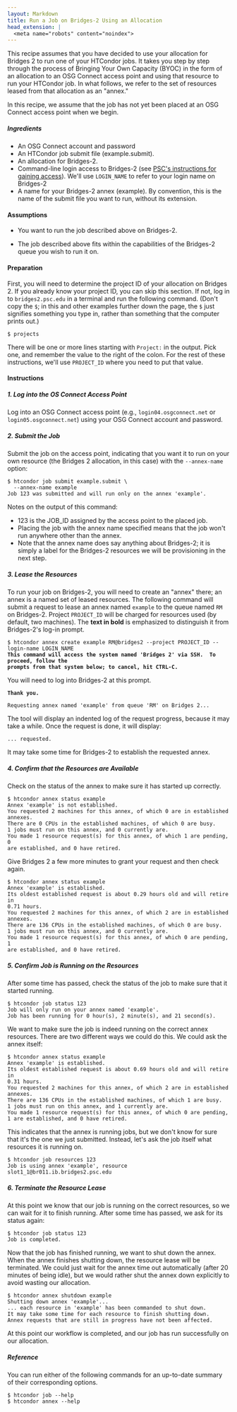 ```yaml
---
layout: Markdown
title: Run a Job on Bridges-2 Using an Allocation
head_extension: |
  <meta name="robots" content="noindex">
---
```


This recipe assumes that you have decided to use your allocation
for Bridges 2 to run one of your HTCondor jobs.  It takes you step by
step through the process of Bringing Your Own Capacity (BYOC) in the
form of an allocation to an OSG Connect access point and using that
resource to run your HTCondor job.  In what follows, we refer to the set
of resources leased from that allocation as an "annex."

In this recipe, we assume that the job has not yet been placed at an
OSG Connect access point when we begin.

##### Ingredients

- An OSG Connect account and password
- An HTCondor job submit file (example.submit).
- An allocation for Bridges-2.
- Command-line login access to Bridges-2 (see [PSC's instructions for gaining access](https://www.psc.edu/resources/bridges-2/user-guide-2-2/#connecting-to-bridges-2)).
    We'll use `LOGIN_NAME` to refer to your login name on Bridges-2
- A name for your Bridges-2 annex (example).  By convention,
  this is the name of the submit file you want to run, without its extension.

#### Assumptions

* You want to run the job described above on Bridges-2.
- The job described above fits within the capabilities of the Bridges-2 queue
    you wish to run it on.

#### Preparation

First, you will need to determine the project ID of your allocation on
Bridges 2.  If you already know your project ID, you can skip this
section.  If not, log in to `bridges2.psc.edu` in a terminal and run the
following command.  (Don't copy the `$`; in this and other examples
further down the page, the `$` just signifies something you type in,
rather than something that the computer prints out.)

	$ projects

There will be one or more lines starting with `Project:` in the output.
Pick one, and remember the value to the right of the colon.  For the rest of
these instructions, we'll use `PROJECT_ID` where you need to put that
value.

#### Instructions

##### 1. Log into the OS Connect Access Point

Log into an OSG Connect access point (e.g., `login04.osgconnect.net` or
`login05.osgconnect.net`) using your OSG Connect account and password.

##### 2. Submit the Job

Submit the job on the access point, indicating that you want it to run
on your own resource (the Bridges 2 allocation, in this case) with the
`--annex-name` option:

    $ htcondor job submit example.submit \
      --annex-name example
    Job 123 was submitted and will run only on the annex 'example'.

Notes on the output of this command:
- 123 is the JOB_ID assigned by the access point to the placed job.
- Placing the job with the annex name specified means that the job
  won't run anywhere other than the annex.
- Note that the annex name does say anything about Bridges-2; it is simply
  a label for the Bridges-2 resources we will be provisioning
  in the next step.

##### 3. Lease the Resources

To run your job on Bridges-2, you will need to create an "annex" there;
an annex is a named set of leased resources.  The following command will
submit a request to lease an annex named `example` to the queue named `RM`
on Bridges-2.  Project `PROJECT_ID` will be charged for resources used (by
default, two machines).  The **text in bold** is emphasized to distinguish
it from Bridges-2's log-in prompt.

<pre><code>$ htcondor annex create example RM@bridges2 --project PROJECT_ID --login-name LOGIN_NAME
<b>This command will access the system named 'Bridges 2' via SSH.  To proceed, follow the
prompts from that system below; to cancel, hit CTRL-C.</b>
</code></pre>

You will need to log into Bridges-2 at this prompt.

<pre><code><b>Thank you.</b>

Requesting annex named 'example' from queue 'RM' on Bridges 2...
</code></pre>

The tool will display an indented log of the request progress, because
it may take a while.  Once the request is done, it will display:

	... requested.

It may take some time for Bridges-2 to establish the requested annex.

##### 4. Confirm that the Resources are Available

Check on the status of the annex to make sure it has started up correctly.

	$ htcondor annex status example
	Annex 'example' is not established.
	You requested 2 machines for this annex, of which 0 are in established
	annexes.
	There are 0 CPUs in the established machines, of which 0 are busy.
	1 jobs must run on this annex, and 0 currently are.
	You made 1 resource request(s) for this annex, of which 1 are pending, 0
	are established, and 0 have retired.

Give Bridges 2 a few more minutes to grant your request and then check again.

	$ htcondor annex status example
	Annex 'example' is established.
	Its oldest established request is about 0.29 hours old and will retire in
	0.71 hours.
	You requested 2 machines for this annex, of which 2 are in established
	annexes.
	There are 136 CPUs in the established machines, of which 0 are busy.
	1 jobs must run on this annex, and 0 currently are.
	You made 1 resource request(s) for this annex, of which 0 are pending, 1
	are established, and 0 have retired.

##### 5. Confirm Job is Running on the Resources

After some time has passed, check the status of the job to make sure
that it started running.

	$ htcondor job status 123
	Job will only run on your annex named 'example'.
	Job has been running for 0 hour(s), 2 minute(s), and 21 second(s).

We want to make sure the job is indeed running on the correct annex
resources.  There are two different ways we could do this.  We could ask
the annex itself:

	$ htcondor annex status example
	Annex 'example' is established.
	Its oldest established request is about 0.69 hours old and will retire in
	0.31 hours.
	You requested 2 machines for this annex, of which 2 are in established
	annexes.
	There are 136 CPUs in the established machines, of which 1 are busy.
	1 jobs must run on this annex, and 1 currently are.
	You made 1 resource request(s) for this annex, of which 0 are pending,
	1 are established, and 0 have retired.

This indicates that the annex is running jobs, but we don't know for
sure that it's the one we just submitted.  Instead, let's ask the job
itself what resources it is running on.

	$ htcondor job resources 123
	Job is using annex 'example', resource slot1_1@br011.ib.bridges2.psc.edu

##### 6. Terminate the Resource Lease

At this point we know that our job is running on the correct resources,
so we can wait for it to finish running.  After some time has passed, we
ask for its status again:

	$ htcondor job status 123
	Job is completed.

Now that the job has finished running, we want to shut down the annex.
When the annex finishes shutting down, the resource lease will be
terminated.  We could just wait for the annex time out automatically
(after 20 minutes of being idle), but we would rather shut the annex down
explicitly to avoid wasting our allocation.

	$ htcondor annex shutdown example
	Shutting down annex 'example'...
	... each resource in 'example' has been commanded to shut down.
	It may take some time for each resource to finish shutting down.
	Annex requests that are still in progress have not been affected.

At this point our workflow is completed, and our job has run
successfully on our allocation.

##### Reference

You can run either of the following commands for an up-to-date summary
of their corresponding options.

	$ htcondor job --help
	$ htcondor annex --help
